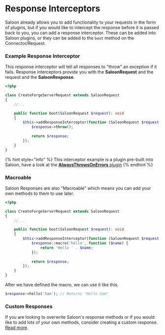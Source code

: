 # Response Interceptors

Saloon already allows you to add functionality to your requests in the form of plugins, but if you would like to intercept the response before it is passed back to you, you can add a response interceptor. These can be added into Saloon plugins, or they can be added to the `boot` method on the Connector/Request.

### Example Response Interceptor

This response interceptor will tell all responses to "throw" an exception if it fails. Response interceptors provide you with the **SaloonRequest** and the request and the **SaloonResponse**.&#x20;

```php
<?php

class CreateForgeServerRequest extends SaloonRequest
{
    //...

    public function boot(SaloonRequest $request): void
    {
        $this->addResponseInterceptor(function (SaloonRequest $request, SaloonResponse $response) {
            $response->throw();
    
            return $response;
        });
    }
}
```

{% hint style="info" %}
This interceptor example is a plugin pre-built into Saloon, have a look at the [**AlwaysThrowsOnErrors** plugin](../next-steps/plugins.md#available-plugins)
{% endhint %}

### Macroable

Saloon Responses are also "Macroable" which means you can add your own methods to them to use later.&#x20;

```php
<?php

class CreateForgeServerRequest extends SaloonRequest
{
    //...

    public function boot(SaloonRequest $request): void
    {
        $this->addResponseInterceptor(function (SaloonRequest $request, SaloonResponse $response) {
            $response::macro('hello', function ($name) {
                return 'Hello ' . $name;
            });
    
            return $response;
        });
    }
}
```

After we have defined the macro, we can use it like this.

```php
$response->hello('Sam'); // Returns "Hello Sam" 
```

### Custom Responses&#x20;

If you are looking to overwrite Saloon's response methods or if you would like to add lots of your own methods, consider creating a custom response. [Read more](../the-basics/responses/#custom-responses).
